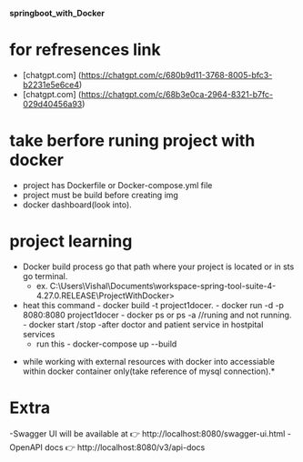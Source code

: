 **springboot_with_Docker**

# for refresences link
 - [chatgpt.com] (https://chatgpt.com/c/680b9d11-3768-8005-bfc3-b2231e5e6ce4)
 - [chatgpt.com] (https://chatgpt.com/c/68b3e0ca-2964-8321-b7fc-029d40456a93)

 # take berfore runing project with docker
   - project has Dockerfile or Docker-compose.yml file
   - project must be build before creating img
   - docker dashboard(look into).

# project learning
  - Docker build process go that path where your project is located or in sts go terminal.
      - ex. C:\Users\Vishal\Documents\workspace-spring-tool-suite-4-4.27.0.RELEASE\ProjectWithDocker>
  - heat this command
        - docker build -t  project1docer.
        - docker run -d -p 8080:8080  project1docer 
        - docker ps  or ps -a //runing and not running.
        - docker start /stop 
  -after doctor and patient service in hostpital services 
     - run this
           - docker-compose up --build
 * while working with external resources with docker into accessiable within docker container only(take reference of mysql connection).*

# Extra
-Swagger UI will be available at 👉 http://localhost:8080/swagger-ui.html
-OpenAPI docs 👉 http://localhost:8080/v3/api-docs

